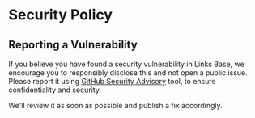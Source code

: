 # Security Policy

## Reporting a Vulnerability

If you believe you have found a security vulnerability in Links Base, we encourage you to responsibly disclose this and not open a public issue. Please report it using [GitHub Security Advisory](https://github.com/thedaviddias/llms-txt-hub/security/advisories/new) tool, to ensure confidentiality and security.

We'll review it as soon as possible and publish a fix accordingly.
